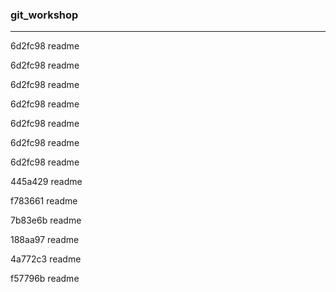 ### git_workshop

---
6d2fc98
readme


6d2fc98
readme


6d2fc98
readme


6d2fc98
readme


6d2fc98
readme


6d2fc98
readme


6d2fc98
readme


445a429
readme


f783661
readme


7b83e6b
readme


188aa97
readme


4a772c3
readme


f57796b
readme

